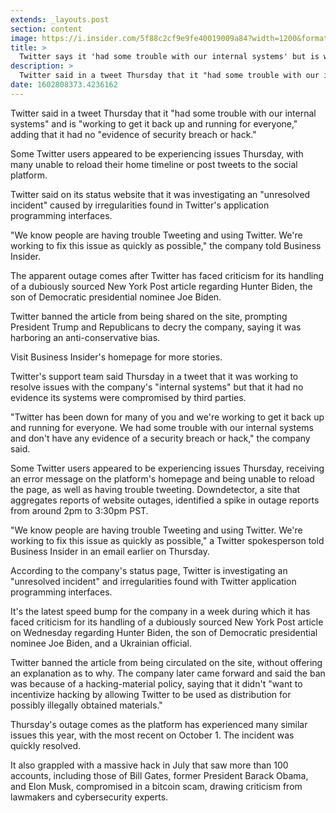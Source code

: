 ```yaml
--- 
extends: _layouts.post 
section: content 
image: https://i.insider.com/5f88c2cf9e9fe40019009a84?width=1200&format=jpeg 
title: > 
  Twitter says it 'had some trouble with our internal systems' but is working to get the platform 'back up and running for everyone' 
description: > 
  Twitter said in a tweet Thursday that it "had some trouble with our internal systems" and is "working to get it back up and running for everyone," adding that it had no "evidence of security breach or hack.""We know people are having trouble Tweeting and using Twitter."Twitter has been down for many of you and we're working to get it back up and running for everyone.We had some trouble with our internal systems and don't have any evidence of a security breach or hack," the company said."We know people are having trouble Tweeting and using Twitter. 
date: 1602808373.4236162 
--- 
```

Twitter said in a tweet Thursday that it "had some trouble with our internal systems" and is "working to get it back up and running for everyone," adding that it had no "evidence of security breach or hack."

Some Twitter users appeared to be experiencing issues Thursday, with many unable to reload their home timeline or post tweets to the social platform.

Twitter said on its status website that it was investigating an "unresolved incident" caused by irregularities found in Twitter's application programming interfaces.

"We know people are having trouble Tweeting and using Twitter. We're working to fix this issue as quickly as possible," the company told Business Insider.

The apparent outage comes after Twitter has faced criticism for its handling of a dubiously sourced New York Post article regarding Hunter Biden, the son of Democratic presidential nominee Joe Biden.

Twitter banned the article from being shared on the site, prompting President Trump and Republicans to decry the company, saying it was harboring an anti-conservative bias.

Visit Business Insider's homepage for more stories.

Twitter's support team said Thursday in a tweet that it was working to resolve issues with the company's "internal systems" but that it had no evidence its systems were compromised by third parties.

"Twitter has been down for many of you and we're working to get it back up and running for everyone. We had some trouble with our internal systems and don't have any evidence of a security breach or hack," the company said.

Some Twitter users appeared to be experiencing issues Thursday, receiving an error message on the platform's homepage and being unable to reload the page, as well as having trouble tweeting. Downdetector, a site that aggregates reports of website outages, identified a spike in outage reports from around 2pm to 3:30pm PST.

"We know people are having trouble Tweeting and using Twitter. We're working to fix this issue as quickly as possible," a Twitter spokesperson told Business Insider in an email earlier on Thursday.

According to the company's status page, Twitter is investigating an "unresolved incident" and irregularities found with Twitter application programming interfaces.

It's the latest speed bump for the company in a week during which it has faced criticism for its handling of a dubiously sourced New York Post article on Wednesday regarding Hunter Biden, the son of Democratic presidential nominee Joe Biden, and a Ukrainian official.

Twitter banned the article from being circulated on the site, without offering an explanation as to why. The company later came forward and said the ban was because of a hacking-material policy, saying that it didn't "want to incentivize hacking by allowing Twitter to be used as distribution for possibly illegally obtained materials."

Thursday's outage comes as the platform has experienced many similar issues this year, with the most recent on October 1. The incident was quickly resolved.

It also grappled with a massive hack in July that saw more than 100 accounts, including those of Bill Gates, former President Barack Obama, and Elon Musk, compromised in a bitcoin scam, drawing criticism from lawmakers and cybersecurity experts.